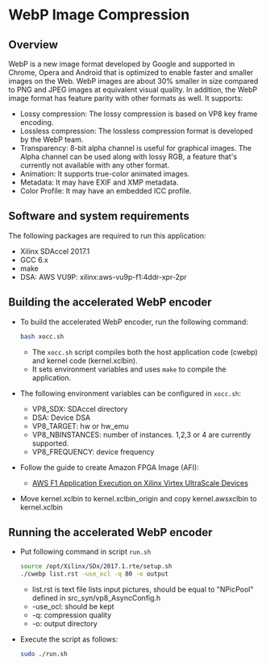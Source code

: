 # WebP Image Compression

## Overview
WebP is a new image format developed by Google and supported in Chrome, Opera and Android that is optimized to enable faster and smaller images on the Web. WebP images are about 30% smaller in size compared to PNG and JPEG images at equivalent visual quality. In addition, the WebP image format has feature parity with other formats as well. It supports:

* Lossy compression: The lossy compression is based on VP8 key frame encoding.
* Lossless compression: The lossless compression format is developed by the WebP team.
* Transparency: 8-bit alpha channel is useful for graphical images. The Alpha channel can be used along with lossy RGB, a feature that's currently not available with any other format.
* Animation: It supports true-color animated images.
* Metadata: It may have EXIF and XMP metadata.
* Color Profile: It may have an embedded ICC profile.


## Software and system requirements
The following packages are required to run this application:
* Xilinx SDAccel 2017.1
* GCC 6.x
* make
* DSA: AWS VU9P: xilinx:aws-vu9p-f1:4ddr-xpr-2pr


## Building the accelerated WebP encoder
* To build the accelerated WebP encoder, run the following command:
    ```bash
    bash xocc.sh
    ```
    - The `xocc.sh` script compiles both the host application code (cwebp) and kernel code (kernel.xclbin). 
    - It sets environment variables and uses `make` to compile the application.

    
* The following environment variables can be configured in `xocc.sh`:
    - VP8_SDX: SDAccel directory
    - DSA: Device DSA
    - VP8_TARGET: hw or hw_emu
    - VP8_NBINSTANCES: number of instances. 1,2,3 or 4 are currently supported.
    - VP8_FREQUENCY: device frequency


* Follow the guide to create Amazon FPGA Image (AFI):
    - [AWS F1 Application Execution on Xilinx Virtex UltraScale Devices](https://github.com/aws/aws-fpga/blob/master/SDAccel/README.md)


* Move kernel.xclbin to kernel.xclbin_origin and copy kernel.awsxclbin to kernel.xclbin
   

## Running the accelerated WebP encoder
* Put following command in script `run.sh`
    ```bash
    source /opt/Xilinx/SDx/2017.1.rte/setup.sh
    ./cwebp list.rst -use_ocl -q 80 -o output
    ```
    - list.rst is text file lists input pictures, should be equal to "NPicPool" defined in src_syn/vp8_AsyncConfig.h
    - -use_ocl: should be kept
    - -q: compression quality
    - -o: output directory
  

* Execute the script as follows:
    ```bash
    sudo ./run.sh
    ```
